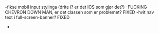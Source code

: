 -fikse mobil input stylinga (drite i? er det IOS som gjør det?)
-FUCKING CHEVRON DOWN MAN, er det classen som er problemet? FIXED
-hvit nav text i full-screen-banner? FIXED

- <!-- -lag page title istedenfor "buy-ticket-title osv -->
